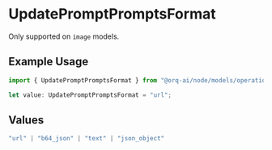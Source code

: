 # UpdatePromptPromptsFormat

Only supported on `image` models.

## Example Usage

```typescript
import { UpdatePromptPromptsFormat } from "@orq-ai/node/models/operations";

let value: UpdatePromptPromptsFormat = "url";
```

## Values

```typescript
"url" | "b64_json" | "text" | "json_object"
```